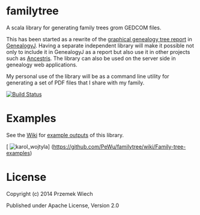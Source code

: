 familytree
==========

A scala library for generating family trees grom GEDCOM files.

This has been started as a rewrite of the [graphical genealogy tree report](http://genj.sourceforge.net/wiki/en/reports/graphicaltree) in [GenealogyJ](http://genj.sourceforge.net/). Having a separate independent library will make it possible not only to include it in GenealogyJ as a report but also use it in other projects such as [Ancestris](http://www.ancestris.org/). The library can also be used on the server side in genealogy web applications.

My personal use of the library will be as a command line utility for generating a set of PDF files that I share with my family.

[![Build Status](https://secure.travis-ci.org/PeWu/familytree.png)](http://travis-ci.org/PeWu/familytree)

Examples
========

See the [Wiki](https://github.com/PeWu/familytree/wiki/Family-tree-examples) for [example outputs](https://github.com/PeWu/familytree/wiki/Family-tree-examples) of this library.

[
![karol_wojtyla](http://imageshack.com/a/img577/3361/f89c.png)]
(https://github.com/PeWu/familytree/wiki/Family-tree-examples)


License
=======

Copyright (c) 2014 Przemek Wiech

Published under Apache License, Version 2.0
